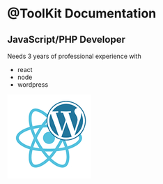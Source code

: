 # @ToolKit Documentation

## JavaScript/PHP Developer

Needs 3 years of professional experience with 

- react
- node
- wordpress

![Listingslab @ToolKit](../png/react_wordpress.png)